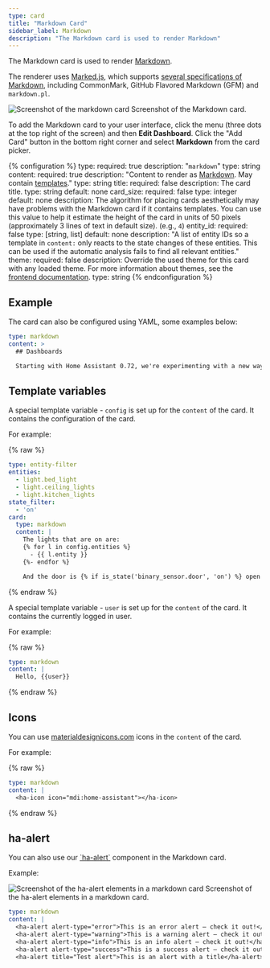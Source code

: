 ```yaml
---
type: card
title: "Markdown Card"
sidebar_label: Markdown
description: "The Markdown card is used to render Markdown"
---
```


The Markdown card is used to render [Markdown](https://commonmark.org/help/).

The renderer uses [Marked.js](https://marked.js.org), which supports [several specifications of Markdown](https://marked.js.org/#specifications), including CommonMark, GitHub Flavored Markdown (GFM) and `markdown.pl`.

<p class='img'>
<img src='/images/dashboards/lovelace_markdown.png' alt='Screenshot of the markdown card'>
Screenshot of the Markdown card.
</p>

To add the Markdown card to your user interface, click the menu (three dots at the top right of the screen) and then **Edit Dashboard**. Click the "Add Card" button in the bottom right corner and select **Markdown** from the card picker.

{% configuration %}
type:
  required: true
  description: "`markdown`"
  type: string
content:
  required: true
  description: "Content to render as [Markdown](https://commonmark.org/help/). May contain [templates](/docs/configuration/templating/)."
  type: string
title:
  required: false
  description: The card title.
  type: string
  default: none
card_size:
  required: false
  type: integer
  default: none
  description: The algorithm for placing cards aesthetically may have problems with the Markdown card if it contains templates. You can use this value to help it estimate the height of the card in units of 50 pixels (approximately 3 lines of text in default size). (e.g., `4`)
entity_id:
  required: false
  type: [string, list]
  default: none
  description: "A list of entity IDs so a template in `content:` only reacts to the state changes of these entities. This can be used if the automatic analysis fails to find all relevant entities."
theme:
  required: false
  description: Override the used theme for this card with any loaded theme. For more information about themes, see the [frontend documentation](/integrations/frontend/).
  type: string
{% endconfiguration %}

## Example

The card can also be configured using YAML, some examples below:

```yaml
type: markdown
content: >
  ## Dashboards

  Starting with Home Assistant 0.72, we're experimenting with a new way of defining your interface.
```

## Template variables

A special template variable - `config` is set up for the `content` of the card. It contains the configuration of the card.

For example:

{% raw %}

```yaml
type: entity-filter
entities:
  - light.bed_light
  - light.ceiling_lights
  - light.kitchen_lights
state_filter:
  - 'on'
card:
  type: markdown
  content: |
    The lights that are on are:
    {% for l in config.entities %}
      - {{ l.entity }}
    {%- endfor %}

    And the door is {% if is_state('binary_sensor.door', 'on') %} open {% else %} closed {% endif %}.
```

{% endraw %}

A special template variable - `user` is set up for the `content` of the card. It contains the currently logged in user.

For example:

{% raw %}

```yaml
type: markdown
content: |
  Hello, {{user}}
```

{% endraw %}

## Icons

You can use [materialdesignicons.com](https://materialdesignicons.com/) icons in the `content` of the card.

For example:

{% raw %}

```yaml
type: markdown
content: |
  <ha-icon icon="mdi:home-assistant"></ha-icon>
```

{% endraw %}


## ha-alert

You can also use our [\`ha-alert\`](https://design.home-assistant.io/#components/ha-alert) component in the Markdown card.

Example:

<p class='img'>
<img src='/images/dashboards/lovelace_markdown_ha-alert.png' alt='Screenshot of the ha-alert elements in a markdown card'>
Screenshot of the ha-alert elements in a markdown card.
</p>

```yaml
type: markdown
content: |
  <ha-alert alert-type="error">This is an error alert — check it out!</ha-alert>
  <ha-alert alert-type="warning">This is a warning alert — check it out!</ha-alert>
  <ha-alert alert-type="info">This is an info alert — check it out!</ha-alert>
  <ha-alert alert-type="success">This is a success alert — check it out!</ha-alert>
  <ha-alert title="Test alert">This is an alert with a title</ha-alert>
```
